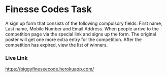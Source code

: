 # Finesse Codes Task
A sign up form that consists of the following compulsory fields: First
name, Last name, Mobile Number and Email Address.
When people arrive to the competition page via the special link and
signs up the form. The original poster will get one more extra entry for
the competition.
After the competition has expired, view the list of winners.

### Live Link 
https://biggyfineseecode.herokuapp.com/


